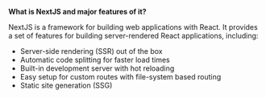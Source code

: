 **What is NextJS and major features of it?**

NextJS is a framework for building web applications with React. It provides a set of features for building server-rendered React applications, including:
  - Server-side rendering (SSR) out of the box
  - Automatic code splitting for faster load times
  - Built-in development server with hot reloading
  - Easy setup for custom routes with file-system based routing
  - Static site generation (SSG)